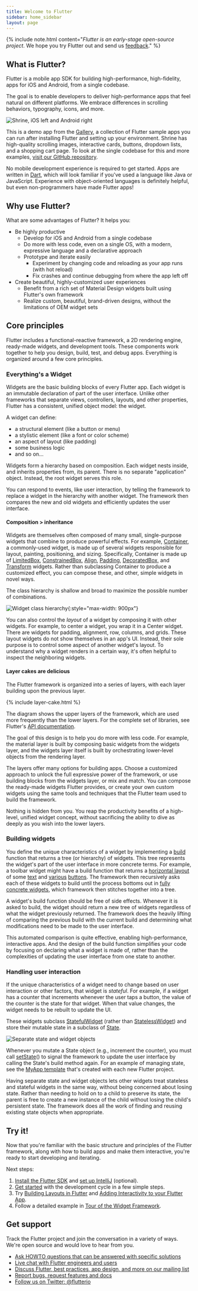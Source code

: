 ```yaml
---
title: Welcome to Flutter
sidebar: home_sidebar
layout: page
---
```


{% include note.html content="_Flutter is an early-stage open-source project_. We hope you try Flutter out and send us [feedback](mailto:flutter-dev@googlegroups.com)." %}

## What is Flutter?

Flutter is a mobile app SDK for building high-performance, high-fidelity, 
apps for iOS and Android, from a single codebase.

The goal is to enable developers to deliver high-performance apps that feel natural 
on different platforms. We embrace differences in scrolling behaviors, 
typography, icons, and more. 

![Shrine, iOS left and Android right](/images/whatisflutter/shrine_both.png)

This is a demo app from the [Gallery](https://github.com/flutter/flutter/tree/master/examples/flutter_gallery/lib/demo),
a collection of Flutter sample apps you can run after installing Flutter and setting
up your environment. Shrine has high-quality scrolling images, interactive cards, 
buttons, dropdown lists, and a shopping cart page. To look at the single codebase 
for this and more examples, [visit our GitHub repository](https://github.com/flutter/flutter/tree/master/examples).

No mobile development experience is required to get started. Apps are written
in [Dart](https://dartlang.org/), which will look familiar if you've used a
language like Java or JavaScript. Experience with object-oriented languages
is definitely helpful, but even non-programmers have made Flutter apps!

## Why use Flutter?

What are some advantages of Flutter? It helps you:

*   Be highly productive
    *   Develop for iOS and Android from a single codebase
    *   Do more with less code, even on a single OS, with a modern, expressive
language and a declarative approach
    *   Prototype and iterate easily
        *   Experiment by changing code and reloading as your app runs (with hot reload)
        *   Fix crashes and continue debugging from where the app left off
*   Create beautiful, highly-customized user experiences
    *   Benefit from a rich set of Material Design widgets built using
        Flutter's own framework
    *   Realize custom, beautiful, brand-driven designs, without the limitations
of OEM widget sets

## Core principles

Flutter includes a functional-reactive framework, a 2D rendering engine, ready-made
widgets, and development tools. These components work together to help you
design, build, test, and debug apps. Everything is organized around a few core
principles.

### Everything's a Widget

Widgets are the basic building blocks of every Flutter app. Each widget is an
immutable declaration of part of the user interface.  Unlike other frameworks that
separate views, controllers, layouts, and other properties, Flutter has a
consistent, unified object model: the widget.

A widget can define:

*   a structural element (like a button or menu)
*   a stylistic element (like a font or color scheme)
*   an aspect of layout (like padding)
*   some business logic
*   and so on...

Widgets form a hierarchy based on composition.  Each widget nests inside, and
inherits properties from, its parent.  There is no separate "application" object.
Instead, the root widget serves this role.

You can respond to events, like user interaction, by telling the framework to
replace a widget in the hierarchy with another widget.  The framework then
compares the new and old widgets and efficiently updates the user interface.

#### Composition > inheritance

Widgets are themselves often composed of many small, single-purpose widgets that
combine to produce powerful effects.  For example, [Container](https://github.com/flutter/flutter/blob/master/packages/flutter/lib/src/widgets/container.dart),
a commonly-used widget, is made up of several widgets responsible for layout,
painting, positioning, and sizing. Specifically, Container is made up of
[LimitedBox](https://docs.flutter.io/flutter/widgets/LimitedBox-class.html),
[ConstrainedBox](https://docs.flutter.io/flutter/widgets/ConstrainedBox-class.html),
[Align](https://docs.flutter.io/flutter/widgets/Align-class.html),
[Padding](https://docs.flutter.io/flutter/widgets/Padding-class.html),
[DecoratedBox](https://docs.flutter.io/flutter/widgets/DecoratedBox-class.html),
and [Transform](https://docs.flutter.io/flutter/widgets/Transform-class.html)
widgets.  Rather than subclassing Container to produce a customized effect, you
can compose these, and other, simple widgets in novel ways.

The class hierarchy is shallow and broad to maximize the possible number of
combinations.

![Widget class hierarchy](/images/whatisflutter/Widget_class_hierarchy.png){:style="max-width: 900px"}

You can also control the *layout* of a widget by composing it with other widgets.
For example, to center a widget, you wrap it in a Center widget. There are
widgets for padding, alignment, row, columns, and grids. These layout widgets
do not show themselves in an app's UI.  Instead, their sole purpose is to
control some aspect of another widget's layout. To understand why a widget
renders in a certain way, it's often helpful to inspect the neighboring widgets.

#### Layer cakes are delicious

The Flutter framework is organized into a series of layers, with each layer
building upon the previous layer.

{% include layer-cake.html %}

The diagram shows the upper layers of the framework, which are used more
frequently than the lower layers. For the complete set of libraries, see
Flutter's [API documentation](https://docs.flutter.io).

The goal of this design is to help you do more with less code.  For example,
the material layer is built by composing basic widgets from the widgets layer,
and the widgets layer itself is built by orchestrating lower-level objects from
the rendering layer.

The layers offer many options for building apps. Choose a customized approach to
unlock the full expressive power of the framework, or use building blocks from
the widgets layer, or mix and match. You can compose the ready-made widgets
Flutter provides, or create your own custom widgets using the same tools and
techniques that the Flutter team used to build the framework.

Nothing is hidden from you.  You reap the productivity benefits of a high-level,
unified widget concept, without sacrificing the ability to dive as deeply as you
wish into the lower layers.

### Building widgets

You define the unique characteristics of a widget by implementing a
[build](https://docs.flutter.io/flutter/widgets/StatelessWidget/build.html)
function that returns a tree (or hierarchy) of widgets. This tree represents the widget's part
of the user interface in more concrete terms.  For example, a toolbar widget might
have a build function that returns a [horizontal layout](https://docs.flutter.io/flutter/widgets/Row-class.html)
of some [text](https://docs.flutter.io/flutter/widgets/Text-class.html) and
[various](https://docs.flutter.io/flutter/material/IconButton-class.html)
[buttons](https://docs.flutter.io/flutter/material/PopupMenuButton-class.html).
The framework then recursively asks each of these widgets to build until the
process bottoms out in [fully concrete widgets](https://docs.flutter.io/flutter/widgets/RenderObjectWidget-class.html),
which framework then stitches together into a tree.

A widget's build function should be free of side effects.  Whenever it is asked
to build, the widget should return a new tree of widgets regardless of what the
widget previously returned. The framework does the heavily lifting of comparing
the previous build with the current build and determining what modifications
need to be made to the user interface.

This automated comparison is quite effective, enabling high-performance,
interactive apps. And the design of the build function simplifies your code by
focusing on declaring what a widget is made of, rather than the complexities of
updating the user interface from one state to another.

### Handling user interaction

If the unique characteristics of a widget need to change based on user
interaction or other factors, that widget is *stateful*. For example, if a
widget has a counter that increments whenever the user taps a button, the value
of the counter is the state for that widget. When that value changes, the widget
needs to be rebuilt to update the UI.

These widgets subclass [StatefulWidget](https://docs.flutter.io/flutter/widgets/StatefulWidget-class.html)
(rather than [StatelessWidget](https://docs.flutter.io/flutter/widgets/StatelessWidget-class.html))
and store their mutable state in a subclass of [State](https://docs.flutter.io/flutter/widgets/State-class.html).

![Separate state and widget objects](/images/whatisflutter/state.png)

Whenever you mutate a State object (e.g., increment the counter), you must call
[setState](https://docs.flutter.io/flutter/widgets/State/setState.html)() to
signal the framework to update the user interface by calling the State's build
method again. For an example of managing state, see the [MyApp template](https://github.com/flutter/flutter/blob/master/packages/flutter_tools/templates/create/lib/main.dart.tmpl) that's created with each new Flutter project.

Having separate state and widget objects lets other widgets treat stateless and
stateful widgets in the same way, without being concerned about losing state.
Rather than needing to hold on to a child to preserve its state, the parent is
free to create a new instance of the child without losing the child's persistent
state. The framework does all the work of finding and reusing existing state
objects when appropriate.

## Try it!

Now that you're familiar with the basic structure and principles of the Flutter
framework, along with how to build apps and make them interactive, you're ready
to start developing and iterating.

Next steps:

1.  [Install the Flutter SDK](https://flutter.io/setup/) and [set up IntelliJ](https://flutter.io/intellij-setup/) (optional).
1.  [Get started](https://flutter.io/getting-started/) with the development cycle in a few simple steps.
1.  Try [Building Layouts in Flutter](/tutorials/layout/) and
    [Adding Interactivity to your Flutter App](/tutorials/interactive/).
1.  Follow a detailed example in [Tour of the Widget Framework](https://flutter.io/widgets-intro/).

## Get support

Track the Flutter project and join the conversation in a variety of ways.
We're open source and would love to hear from you.

- [Ask HOWTO questions that can be answered with specific solutions][so]
- [Live chat with Flutter engineers and users][gitter]
- [Discuss Flutter, best practices, app design, and more on our mailing list][mailinglist]
- [Report bugs, request features and docs][issues]
- [Follow us on Twitter: @flutterio](https://twitter.com/flutterio/)


[issues]: https://github.com/flutter/flutter/issues
[apidocs]: https://docs.flutter.io
[so]: https://stackoverflow.com/tags/flutter
[mailinglist]: https://groups.google.com/d/forum/flutter-dev
[gitter]: https://gitter.im/flutter/flutter
